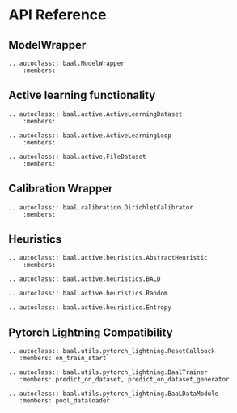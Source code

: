 # API Reference

## ModelWrapper

```eval_rst
.. autoclass:: baal.ModelWrapper
    :members:
```

## Active learning functionality

```eval_rst
.. autoclass:: baal.active.ActiveLearningDataset
    :members:

.. autoclass:: baal.active.ActiveLearningLoop
    :members:

.. autoclass:: baal.active.FileDataset
    :members:
```

## Calibration Wrapper

```eval_rst
.. autoclass:: baal.calibration.DirichletCalibrator
    :members:
```

## Heuristics

```eval_rst
.. autoclass:: baal.active.heuristics.AbstractHeuristic
    :members:

.. autoclass:: baal.active.heuristics.BALD

.. autoclass:: baal.active.heuristics.Random

.. autoclass:: baal.active.heuristics.Entropy
```
    
## Pytorch Lightning Compatibility

 ```eval_rst
.. autoclass:: baal.utils.pytorch_lightning.ResetCallback
    :members: on_train_start

.. autoclass:: baal.utils.pytorch_lightning.BaalTrainer
    :members: predict_on_dataset, predict_on_dataset_generator

.. autoclass:: baal.utils.pytorch_lightning.BaaLDataModule
    :members: pool_dataloader
```